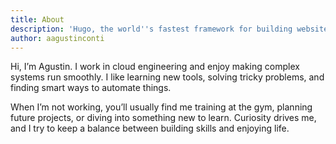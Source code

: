 ```yaml
---
title: About
description: 'Hugo, the world''s fastest framework for building websites'
author: aagustinconti
---
```


Hi, I’m Agustin. I work in cloud engineering and enjoy making complex systems run smoothly.
I like learning new tools, solving tricky problems, and finding smart ways to automate things.

When I’m not working, you’ll usually find me training at the gym, planning future projects, or diving into something new to learn.
Curiosity drives me, and I try to keep a balance between building skills and enjoying life.
